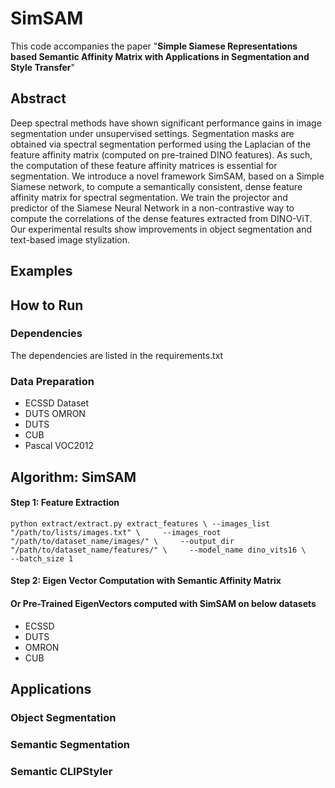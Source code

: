 # SimSAM
This code accompanies the paper "**Simple Siamese Representations based Semantic Affinity Matrix with Applications in Segmentation and Style Transfer**"

## **Abstract**
Deep spectral methods have shown significant performance gains in image segmentation under unsupervised settings. Segmentation masks are obtained via spectral segmentation performed using the Laplacian of the feature affinity matrix (computed on pre-trained DINO features). As such, the computation of these feature affinity matrices is essential for segmentation. We introduce a novel framework SimSAM, based on a Simple Siamese network, to compute a semantically consistent, dense feature affinity matrix for spectral segmentation. We train the projector and predictor of the Siamese Neural Network in a non-contrastive way to compute the correlations of the dense features extracted from DINO-ViT. Our experimental results show improvements in object segmentation and text-based image stylization.
## **Examples**
## **How to Run**
### **Dependencies**
The dependencies are listed in the requirements.txt
### **Data Preparation**
- ECSSD Dataset
- DUTS OMRON
- DUTS
- CUB
- Pascal VOC2012

## **Algorithm: SimSAM**
#### **Step 1: Feature Extraction**
`python extract/extract.py extract_features \
    --images_list "/path/to/lists/images.txt" \    
    --images_root "/path/to/dataset_name/images/" \    
    --output_dir "/path/to/dataset_name/features/" \    
    --model_name dino_vits16 \    
    --batch_size 1`
#### **Step 2: Eigen Vector Computation with Semantic Affinity Matrix**

#### **Or Pre-Trained EigenVectors computed with SimSAM on below datasets**
* ECSSD
* DUTS
* OMRON
* CUB

## **Applications**

### **Object Segmentation**

### **Semantic Segmentation**

### **Semantic CLIPStyler**







